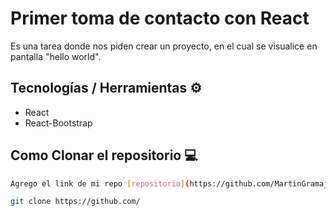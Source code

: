 # Primer toma de contacto con React

Es una tarea donde nos piden crear un proyecto, en el cual se visualice en pantalla "hello world".

## Tecnologías / Herramientas ⚙

- React
- React-Bootstrap

## Como Clonar el repositorio 💻

```bash
Agrego el link de mi repo [repositorio](https://github.com/MartinGramajo/ejercicio1.git)

git clone https://github.com/
```
